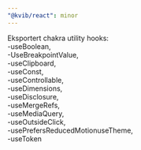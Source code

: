 ```yaml
---
"@kvib/react": minor
---
```


Eksportert chakra utility hooks:  
-useBoolean,  
-UseBreakpointValue,  
-useClipboard,  
-useConst,  
-useControllable,  
-useDimensions,  
-useDisclosure,  
-useMergeRefs,  
-useMediaQuery,  
-useOutsideClick,  
-usePrefersReducedMotionuseTheme,  
-useToken
